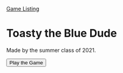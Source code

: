 ---
---

[Game Listing](../gamelist.md)

<script src="https://code.jquery.com/jquery-3.5.1.min.js" integrity="sha256-9/aliU8dGd2tb6OSsuzixeV4y/faTqgFtohetphbbj0=" crossorigin="anonymous"></script>
<script src="jupyter_lib.js"></script>
<script src="toasty_the_blue_dude.js"></script>

# Toasty the Blue Dude

Made by the summer class of 2021.

<button type="button" name="button" id="play-game-button" class="btn">Play the Game</button>



